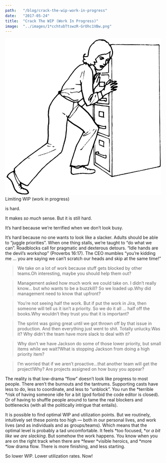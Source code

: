 ```yaml
---
path:	"/blog/crack-the-wip-work-in-progress"
date:	"2017-05-24"
title:	"Crack The WIP (Work In Progress)"
image:	"../images/1*cchtubTtswzR-GrOhc1VBw.png"
---
```


![](../images/1*cchtubTtswzR-GrOhc1VBw.png)Limiting WIP (work in progress)

 is hard.

It makes *so much* sense. But it is still hard.

It’s hard because we’re terrified when we don’t look busy.

It’s hard because no one wants to look like a slacker. Adults should be able to “juggle priorities”. When one thing stalls, we’re taught to “do what we can”. Roadblocks call for pragmatic and dexterous detours. “Idle hands are the devil’s workshop” (Proverbs 16:17). The CEO mumbles “you’re kidding me … you are saying we can’t scratch our heads and skip at the same time!”


> We take on a lot of work because stuff gets blocked by other teams.Oh interesting, maybe you should help them out?


> Management asked how much work we could take on. I didn’t really know… but who wants to be a buzzkill? So we loaded up.Why did management need to know that upfront?


> You’re not seeing half the work. But if put the work in Jira, then someone will tell us it isn’t a priority. So we do it all … half off the books.Why wouldn’t they trust you that it is important?


> The sprint was going great until we got thrown off by that issue in production. And then everything just went to shit. Totally unlucky.Was it? Why didn’t the team have more slack to deal with it?


> Why don’t we have Jackson do some of those lower priority, but small items while we wait?What is stopping Jackson from doing a high priority item?


> I’m worried that if we aren’t proactive…that another team will get the project!Why? Are projects assigned on how busy you appear?

The reality is that low-drama “flow” doesn’t look like progress to most people. There aren’t the burnouts and the tantrums. Supporting casts have less to do, less to coordinate, and less to “unblock”. You run the *terrible *risk of having someone idle for a bit (god forbid the code editor is closed). Or of having to shuffle people around to tame the real blockers and bottlenecks (with all the politically intrigue that entails).

It is possible to find optimal WIP and utilization points. But we routinely, intuitively set these points too high — both in our personal lives, and work lives (and as individuals and as groups/teams). Which means that the optimal level is probably a tad uncomfortable. It feels *too focused, *or *a bit like we are slacking*. But somehow the work happens. You know when you are on the right track when there are *fewer *visible heroics, and *more *low drama flow. There is more finishing, and less starting.

So lower WIP. Lower utilization rates. Now!

